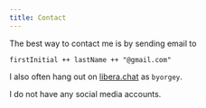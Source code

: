 ```yaml
---
title: Contact
---
```


The best way to contact me is by sending email to

```
firstInitial ++ lastName ++ "@gmail.com"
```

I also often hang out on [libera.chat](https://libera.chat/) as `byorgey`.

I do not have any social media accounts.
